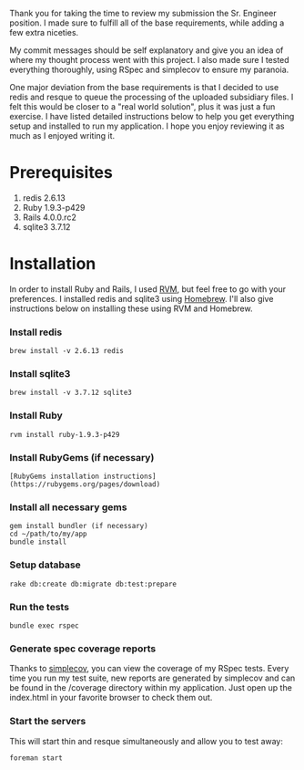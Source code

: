 Thank you for taking the time to review my submission the Sr. Engineer position.  I made sure to fulfill all of the base requirements, while adding a few extra niceties.

My commit messages should be self explanatory and give you an idea of where my thought process went with this project.  I also made sure I tested everything thoroughly, using RSpec and simplecov to ensure my paranoia.

One major deviation from the base requirements is that I decided to use redis and resque to queue the processing of the uploaded subsidiary files.  I felt this would be closer to a "real world solution", plus it was just a fun exercise.  I have listed detailed instructions below to help you get everything setup and installed to run my application.  I hope you enjoy reviewing it as much as I enjoyed writing it.

# Prerequisites
1. redis 2.6.13
2. Ruby 1.9.3-p429
3. Rails 4.0.0.rc2
4. sqlite3 3.7.12

# Installation
In order to install Ruby and Rails, I used [RVM](https://rvm.io/), but feel free to go with your preferences.  I installed redis and sqlite3 using [Homebrew](http://mxcl.github.io/homebrew/).  I'll also give instructions below on installing these using RVM and Homebrew.

### Install redis
	brew install -v 2.6.13 redis

### Install sqlite3
	brew install -v 3.7.12 sqlite3

### Install Ruby
	rvm install ruby-1.9.3-p429

### Install RubyGems (if necessary)
	[RubyGems installation instructions](https://rubygems.org/pages/download)

### Install all necessary gems
	gem install bundler (if necessary)
	cd ~/path/to/my/app
	bundle install

### Setup database
	rake db:create db:migrate db:test:prepare

### Run the tests
	bundle exec rspec

### Generate spec coverage reports
Thanks to [simplecov](https://github.com/colszowka/simplecov), you can view the coverage of my RSpec tests.  Every time you run my test suite, new reports are generated by simplecov and can be found in the /coverage directory within my application.  Just open up the index.html in your favorite browser to check them out.

### Start the servers
This will start thin and resque simultaneously and allow you to test away:

	foreman start